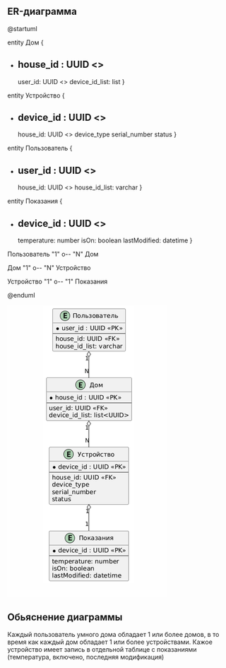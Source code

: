 ## ER-диаграмма 

@startuml


entity Дом {
* house_id : UUID <<PK>>
  --
  user_id: UUID <<FK>>
  device_id_list: list<UUID>
  }

entity Устройство {
* device_id : UUID <<PK>>
  --
  house_id: UUID <<FK>>
  device_type
  serial_number
  status
  }

entity Пользователь {
* user_id : UUID <<PK>>
  --
  house_id: UUID <<FK>>
  house_id_list: varchar
  }

entity Показания {
* device_id : UUID <<PK>>
  --
  temperature: number
  isOn: boolean
  lastModified: datetime
  }

Пользователь "1" o-- "N" Дом

Дом "1" o-- "N" Устройство


Устройство "1" o-- "1" Показания

@enduml


![img.png](img.png)


## Обьяснение диаграммы

Каждый пользователь умного дома обладает 1 или более домов, в то время как каждый дом обладает 1 или более устройствами.
Кажое устройство имеет запись в отдельной таблице с показаниями (температура, включено, последняя модификация)